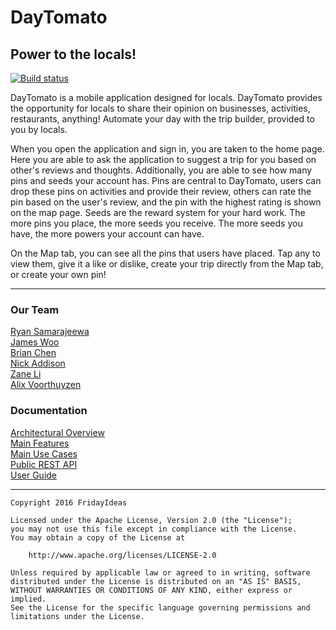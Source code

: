 # DayTomato
## Power to the locals!

[![Build status](https://ci.appveyor.com/api/projects/status/2gtjg5xstixqu8c3?svg=true)](https://ci.appveyor.com/project/james-woo/daytomato)

DayTomato is a mobile application designed for locals. DayTomato provides the opportunity for locals to share their opinion on businesses, activities, restaurants, anything! Automate your day with the trip builder, provided to you by locals.

When you open the application and sign in, you are taken to the home page. Here you are able to ask the application to suggest a trip for you based on other's reviews and thoughts. Additionally, you are able to see how many pins and seeds your account has. Pins are central to DayTomato, users can drop these pins on activities and provide their review, others can rate the pin based on the user's review, and the pin with the highest rating is shown on the map page. Seeds are the reward system for your hard work. The more pins you place, the more seeds you receive. The more seeds you have, the more powers your account can have.

On the Map tab, you can see all the pins that users have placed. Tap any to view them, give it a like or dislike, create your trip directly from the Map tab, or create your own pin!

---

### Our Team
[Ryan Samarajeewa](https://github.com/ryansama)<br />
[James Woo](https://github.com/james-woo)<br />
[Brian Chen](https://github.com/ToucheSir)<br />
[Nick Addison](https://github.com/addisonnick)<br />
[Zane Li](https://github.com/Zanelib1)<br />
[Alix Voorthuyzen](https://github.com/alixvoor)<br />

### Documentation
[Architectural Overview](https://docs.google.com/presentation/d/1t4Ov2VW7ZXqcUSvIqzzz1BZWfQ8kaZPr_QZloVf0Y1k/edit?usp=sharing)  
[Main Features](https://github.com/fridayideas/daytomato/wiki/Features-List)  
[Main Use Cases](https://drive.google.com/open?id=0B6iCv6f-iYt0OG1GeVFJdlV0SWM)  
[Public REST API](https://github.com/fridayideas/daytomatoserver)  
[User Guide](https://github.com/fridayideas/daytomato/wiki/User-Guide)

---

    Copyright 2016 FridayIdeas

    Licensed under the Apache License, Version 2.0 (the "License");
    you may not use this file except in compliance with the License.
    You may obtain a copy of the License at

        http://www.apache.org/licenses/LICENSE-2.0

    Unless required by applicable law or agreed to in writing, software
    distributed under the License is distributed on an "AS IS" BASIS,
    WITHOUT WARRANTIES OR CONDITIONS OF ANY KIND, either express or implied.
    See the License for the specific language governing permissions and
    limitations under the License.
